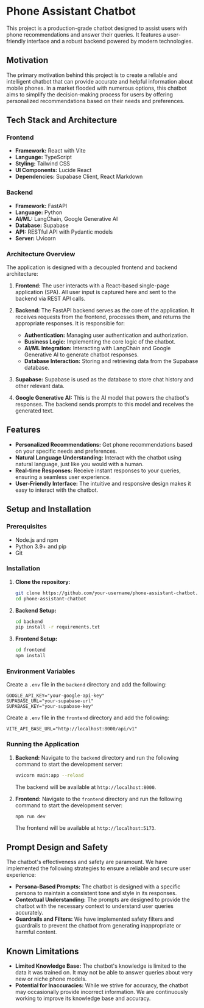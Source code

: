 # Phone Assistant Chatbot

This project is a production-grade chatbot designed to assist users with phone recommendations and answer their queries. It features a user-friendly interface and a robust backend powered by modern technologies.

## Motivation

The primary motivation behind this project is to create a reliable and intelligent chatbot that can provide accurate and helpful information about mobile phones. In a market flooded with numerous options, this chatbot aims to simplify the decision-making process for users by offering personalized recommendations based on their needs and preferences.

## Tech Stack and Architecture

### Frontend

- **Framework:** React with Vite
- **Language:** TypeScript
- **Styling:** Tailwind CSS
- **UI Components:** Lucide React
- **Dependencies:** Supabase Client, React Markdown

### Backend

- **Framework:** FastAPI
- **Language:** Python
- **AI/ML:** LangChain, Google Generative AI
- **Database:** Supabase
- **API:** RESTful API with Pydantic models
- **Server:** Uvicorn

### Architecture Overview

The application is designed with a decoupled frontend and backend architecture:

1.  **Frontend:** The user interacts with a React-based single-page application (SPA). All user input is captured here and sent to the backend via REST API calls.

2.  **Backend:** The FastAPI backend serves as the core of the application. It receives requests from the frontend, processes them, and returns the appropriate responses. It is responsible for:
    *   **Authentication:** Managing user authentication and authorization.
    *   **Business Logic:** Implementing the core logic of the chatbot.
    *   **AI/ML Integration:** Interacting with LangChain and Google Generative AI to generate chatbot responses.
    *   **Database Interaction:** Storing and retrieving data from the Supabase database.

3.  **Supabase:** Supabase is used as the database to store chat history and other relevant data.

4.  **Google Generative AI:** This is the AI model that powers the chatbot's responses. The backend sends prompts to this model and receives the generated text.

## Features

- **Personalized Recommendations:** Get phone recommendations based on your specific needs and preferences.
- **Natural Language Understanding:** Interact with the chatbot using natural language, just like you would with a human.
- **Real-time Responses:** Receive instant responses to your queries, ensuring a seamless user experience.
- **User-Friendly Interface:** The intuitive and responsive design makes it easy to interact with the chatbot.

## Setup and Installation

### Prerequisites

- Node.js and npm
- Python 3.9+ and pip
- Git

### Installation

1. **Clone the repository:**
   ```bash
   git clone https://github.com/your-username/phone-assistant-chatbot.git
   cd phone-assistant-chatbot
   ```

2. **Backend Setup:**
   ```bash
   cd backend
   pip install -r requirements.txt
   ```

3. **Frontend Setup:**
   ```bash
   cd frontend
   npm install
   ```

### Environment Variables

Create a `.env` file in the `backend` directory and add the following:

```
GOOGLE_API_KEY="your-google-api-key"
SUPABASE_URL="your-supabase-url"
SUPABASE_KEY="your-supabase-key"
```

Create a `.env` file in the `frontend` directory and add the following:

```
VITE_API_BASE_URL="http://localhost:8000/api/v1"
```

### Running the Application

1.  **Backend:**
    Navigate to the `backend` directory and run the following command to start the development server:
    ```bash
    uvicorn main:app --reload
    ```
    The backend will be available at `http://localhost:8000`.

2.  **Frontend:**
    Navigate to the `frontend` directory and run the following command to start the development server:
    ```bash
    npm run dev
    ```
    The frontend will be available at `http://localhost:5173`.

## Prompt Design and Safety

The chatbot's effectiveness and safety are paramount. We have implemented the following strategies to ensure a reliable and secure user experience:

- **Persona-Based Prompts:** The chatbot is designed with a specific persona to maintain a consistent tone and style in its responses.
- **Contextual Understanding:** The prompts are designed to provide the chatbot with the necessary context to understand user queries accurately.
- **Guardrails and Filters:** We have implemented safety filters and guardrails to prevent the chatbot from generating inappropriate or harmful content.

## Known Limitations

- **Limited Knowledge Base:** The chatbot's knowledge is limited to the data it was trained on. It may not be able to answer queries about very new or niche phone models.
- **Potential for Inaccuracies:** While we strive for accuracy, the chatbot may occasionally provide incorrect information. We are continuously working to improve its knowledge base and accuracy.
